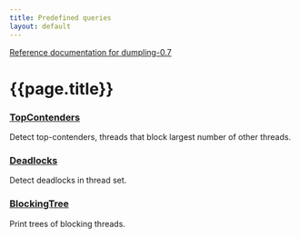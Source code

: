 ```yaml
---
title: Predefined queries
layout: default
---
```

[Reference documentation for dumpling-0.7](.)
# {{page.title}}
### [TopContenders](./apidocs/com/github/olivergondza/dumpling/query/TopContenders.html)
Detect top-contenders, threads that block largest number of other threads.
### [Deadlocks](./apidocs/com/github/olivergondza/dumpling/query/Deadlocks.html)
Detect deadlocks in thread set.
### [BlockingTree](./apidocs/com/github/olivergondza/dumpling/query/BlockingTree.html)
Print trees of blocking threads.
